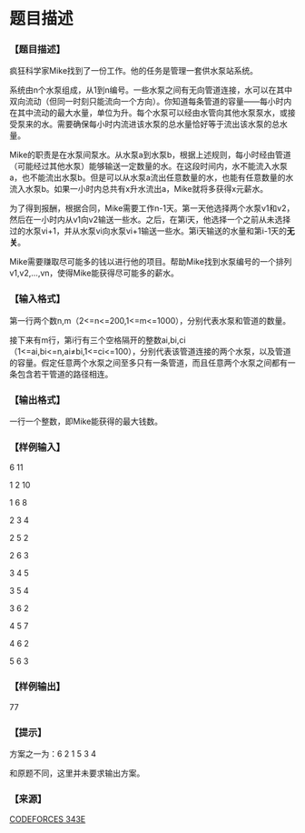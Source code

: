# 题目描述


<h3>
【题目描述】
</h3>
<p>
疯狂科学家Mike找到了一份工作。他的任务是管理一套供水泵站系统。
</p>
<p>
系统由n个水泵组成，从1到n编号。一些水泵之间有无向管道连接，水可以在其中双向流动（但同一时刻只能流向一个方向）。你知道每条管道的容量——每小时内在其中流动的最大水量，单位为升。每个水泵可以经由水管向其他水泵泵水，或接受泵来的水。需要确保每小时内流进该水泵的总水量恰好等于流出该水泵的总水量。
</p>
<p>
Mike的职责是在水泵间泵水。从水泵a到水泵b，根据上述规则，每小时经由管道（可能经过其他水泵）能够输送一定数量的水。在这段时间内，水不能流入水泵a，也不能流出水泵b。但是可以从水泵a流出任意数量的水，也能有任意数量的水流入水泵b。如果一小时内总共有x升水流出a，Mike就将多获得x元薪水。
</p>
<p>
为了得到报酬，根据合同，Mike需要工作n-1天。第一天他选择两个水泵v1和v2，然后在一小时内从v1向v2输送一些水。之后，在第i天，他选择一个之前从未选择过的水泵vi+1，并从水泵vi向水泵vi+1输送一些水。第i天输送的水量和第i-1天的<strong>无关</strong>。
</p>
<p>
Mike需要赚取尽可能多的钱以进行他的项目。帮助Mike找到水泵编号的一个排列v1,v2,...,vn，使得Mike能获得尽可能多的薪水。
</p>
<h3>
【输入格式】
</h3>
<p>
第一行两个数n,m（2&lt;=n&lt;=200,1&lt;=m&lt;=1000），分别代表水泵和管道的数量。
</p>
<p>
接下来有m行，第i行有三个空格隔开的整数ai,bi,ci（1&lt;=ai,bi&lt;=n,ai≠bi,1&lt;=ci&lt;=100），分别代表该管道连接的两个水泵，以及管道的容量。假定任意两个水泵之间至多只有一条管道，而且任意两个水泵之间都有一条包含若干管道的路径相连。
</p>
<h3>
【输出格式】
</h3>
<p>
一行一个整数，即Mike能获得的最大钱数。
</p>
<h3>
【样例输入】
</h3>
<p>
6 11
</p>
<p>
1 2 10
</p>
<p>
1 6 8
</p>
<p>
2 3 4
</p>
<p>
2 5 2
</p>
<p>
2 6 3
</p>
<p>
3 4 5
</p>
<p>
3 5 4
</p>
<p>
3 6 2
</p>
<p>
4 5 7
</p>
<p>
4 6 2
</p>
<p>
5 6 3
</p>
<h3>
【样例输出】
</h3>
<p>
77
</p>
<h3>
【提示】
</h3>
<p>
方案之一为：6 2 1 5 3 4
</p>
<p>
和原题不同，这里并未要求输出方案。
</p>
<h3>
【来源】
</h3>
<p>
<a href="http://codeforces.com/problemset/problem/343/E" target="_blank">CODEFORCES 343E</a> 
</p>
